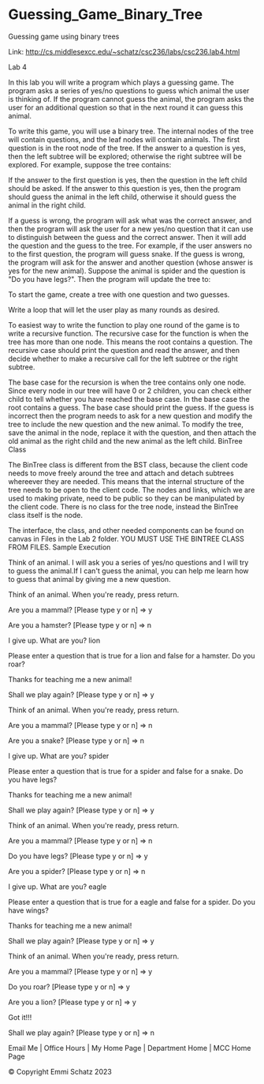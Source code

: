 # Guessing_Game_Binary_Tree
Guessing game using binary trees

Link: http://cs.middlesexcc.edu/~schatz/csc236/labs/csc236.lab4.html

Lab 4


In this lab you will write a program which plays a guessing game. The program asks a series of yes/no questions to guess which animal the user is thinking of. If the program cannot guess the animal, the program asks the user for an additional question so that in the next round it can guess this animal.

To write this game, you will use a binary tree. The internal nodes of the tree will contain questions, and the leaf nodes will contain animals. The first question is in the root node of the tree. If the answer to a question is yes, then the left subtree will be explored; otherwise the right subtree will be explored. For example, suppose the tree contains:

If the answer to the first question is yes, then the question in the left child should be asked. If the answer to this question is yes, then the program should guess the animal in the left child, otherwise it should guess the animal in the right child.

If a guess is wrong, the program will ask what was the correct answer, and then the program will ask the user for a new yes/no question that it can use to distinguish between the guess and the correct answer. Then it will add the question and the guess to the tree. For example, if the user answers no to the first question, the program will guess snake. If the guess is wrong, the program will ask for the answer and another question (whose answer is yes for the new animal). Suppose the animal is spider and the question is "Do you have legs?". Then the program will update the tree to:

To start the game, create a tree with one question and two guesses.

Write a loop that will let the user play as many rounds as desired.

To easiest way to write the function to play one round of the game is to write a recursive function. The recursive case for the function is when the tree has more than one node. This means the root contains a question. The recursive case should print the question and read the answer, and then decide whether to make a recursive call for the left subtree or the right subtree.

The base case for the recursion is when the tree contains only one node. Since every node in our tree will have 0 or 2 children, you can check either child to tell whether you have reached the base case. In the base case the root contains a guess. The base case should print the guess. If the guess is incorrect then the program needs to ask for a new question and modify the tree to include the new question and the new animal. To modify the tree, save the animal in the node, replace it with the question, and then attach the old animal as the right child and the new animal as the left child.
BinTree Class

The BinTree class is different from the BST class, because the client code needs to move freely around the tree and attach and detach subtrees whereever they are needed. This means that the internal structure of the tree needs to be open to the client code. The nodes and links, which we are used to making private, need to be public so they can be manipulated by the client code. There is no class for the tree node, instead the BinTree class itself is the node.

The interface, the class, and other needed components can be found on canvas in Files in the Lab 2 folder. YOU MUST USE THE BINTREE CLASS FROM FILES.
Sample Execution

Think of an animal.
I will ask you a series of yes/no questions
 and I will try to guess the animal.If I can't guess the animal, you can help me learn
how to guess that animal by giving me a new question.


Think of an animal. When you're ready, press return.


Are you a mammal? [Please type y or n] => y

Are you a hamster? [Please type y or n] => n

I give up. What are you?
lion

Please enter a question that is true for a lion
and false for a hamster.
Do you roar?

Thanks for teaching me a new animal!

Shall we play again? [Please type y or n] => y

Think of an animal. When you're ready, press return.


Are you a mammal? [Please type y or n] => n

Are you a snake? [Please type y or n] => n

I give up. What are you?
spider

Please enter a question that is true for a spider
and false for a snake.
Do you have legs?

Thanks for teaching me a new animal!

Shall we play again? [Please type y or n] => y

Think of an animal. When you're ready, press return.


Are you a mammal? [Please type y or n] => n

Do you have legs? [Please type y or n] => y

Are you a spider? [Please type y or n] => n

I give up. What are you?
eagle

Please enter a question that is true for a eagle
and false for a spider.
Do you have wings?

Thanks for teaching me a new animal!

Shall we play again? [Please type y or n] => y

Think of an animal. When you're ready, press return.


Are you a mammal? [Please type y or n] => y

Do you roar? [Please type y or n] => y

Are you a lion? [Please type y or n] => y

Got it!!!


Shall we play again? [Please type y or n] => n


Email Me | Office Hours | My Home Page | Department Home | MCC Home Page

© Copyright Emmi Schatz 2023
